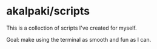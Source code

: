 # akalpaki/scripts

This is a collection of scripts I've created for myself.

Goal: make using the terminal as smooth and fun as I can.
